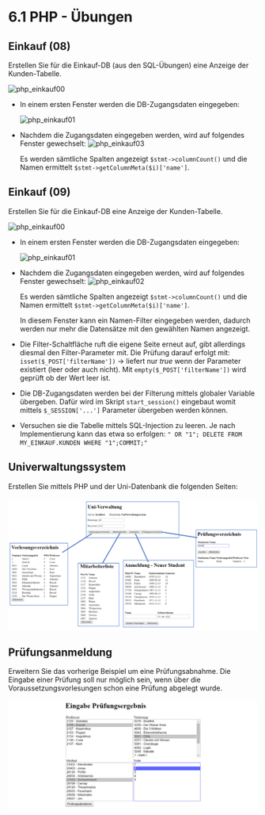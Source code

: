 # 6.1 PHP - Übungen

## Einkauf (08)

Erstellen Sie für die Einkauf-DB (aus den SQL-Übungen) eine Anzeige der Kunden-Tabelle.

![php_einkauf00](.\bilder\php_einkauf00.png)

- In einem ersten Fenster werden die DB-Zugangsdaten eingegeben:
  
  ![php_einkauf01](.\bilder\php_einkauf01.png)

- Nachdem die Zugangsdaten eingegeben werden, wird auf folgendes Fenster gewechselt:
  ![php_einkauf03](.\bilder\php_einkauf03.png)
  
  Es werden sämtliche Spalten angezeigt `$stmt->columnCount()` und die Namen ermittelt `$stmt->getColumnMeta($i)['name']`.

## Einkauf (09)

Erstellen Sie für die Einkauf-DB eine Anzeige der Kunden-Tabelle.

![php_einkauf00](.\bilder\php_einkauf00.png)

- In einem ersten Fenster werden die DB-Zugangsdaten eingegeben:
  
   ![php_einkauf01](.\bilder\php_einkauf01.png)

- Nachdem die Zugangsdaten eingegeben werden, wird auf folgendes Fenster gewechselt:
   ![php_einkauf02](.\bilder\php_einkauf02.png)
  
   Es werden sämtliche Spalten angezeigt `$stmt->columnCount()` und die Namen ermittelt `$stmt->getColumnMeta($i)['name']`.
  
   In diesem Fenster kann ein Namen-Filter eingegeben werden, dadurch werden nur mehr die Datensätze mit den gewählten Namen angezeigt.

- Die Filter-Schaltfläche ruft die eigene Seite erneut auf, gibt allerdings diesmal den Filter-Parameter mit. Die Prüfung darauf erfolgt mit: `isset($_POST['filterName'])` -> liefert nur *true* wenn der Parameter existiert (leer oder auch nicht). Mit `empty($_POST['filterName'])` wird geprüft ob der Wert leer ist. 

- Die DB-Zugangsdaten werden bei der Filterung mittels globaler Variable übergeben. Dafür wird im Skript `start_session()` eingebaut womit mittels `$_SESSION['...']` Parameter übergeben werden können.

- Versuchen sie die Tabelle mittels SQL-Injection zu leeren. Je nach Implementierung kann das etwa so erfolgen:
  `" OR "1"; DELETE FROM MY_EINKAUF.KUNDEN WHERE "1";COMMIT;"`

## Univerwaltungssystem

Erstellen Sie mittels PHP und der Uni-Datenbank die folgenden Seiten:

##### ![Uni-Verwaltung](bilder/Php_Uni001.png)

## Prüfungsanmeldung

Erweitern Sie das vorherige Beispiel um eine Prüfungsabnahme. Die Eingabe einer Prüfung soll nur möglich sein, wenn über die Voraussetzungsvorlesungen schon eine Prüfung abgelegt wurde.

![Uni-Verwaltung](bilder/Php_Uni002.png)